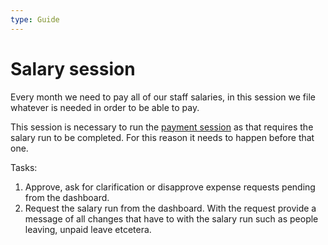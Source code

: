```yaml
---
type: Guide
---
```


# Salary session

Every month we need to pay all of our staff salaries, in this session we file whatever is needed in order to be able to pay.

This session is necessary to run the [payment session](payment-session.md) as that requires the salary run to be completed. For this reason it needs to happen before that one.

Tasks:

1. Approve, ask for clarification or disapprove expense requests pending from the dashboard.
1. Request the salary run from the dashboard. With the request provide a message of all changes that have to with the salary run such as people leaving, unpaid leave etcetera.
